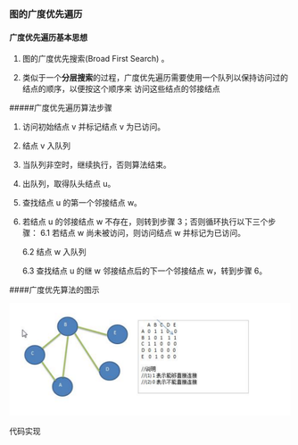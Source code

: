 ### 图的广度优先遍历

#### 广度优先遍历基本思想

1) 图的广度优先搜索(Broad First Search) 。 

2) 类似于一个**分层搜索**的过程，广度优先遍历需要使用一个队列以保持访问过的结点的顺序，以便按这个顺序来 访问这些结点的邻接结点 

#####广度优先遍历算法步骤 

1) 访问初始结点 v 并标记结点 v 为已访问。 

2) 结点 v 入队列

3) 当队列非空时，继续执行，否则算法结束。 

4) 出队列，取得队头结点 u。 

5) 查找结点 u 的第一个邻接结点 w。 

6) 若结点 u 的邻接结点 w 不存在，则转到步骤 3；否则循环执行以下三个步骤： 
   6.1 若结点 w 尚未被访问，则访问结点 w 并标记为已访问。 

   6.2 结点 w 入队列 

   6.3 查找结点 u 的继 w 邻接结点后的下一个邻接结点 w，转到步骤 6。

####广度优先算法的图示

![广度优先算法的图示](images/广度优先算法的图示.jpg)

代码实现



















